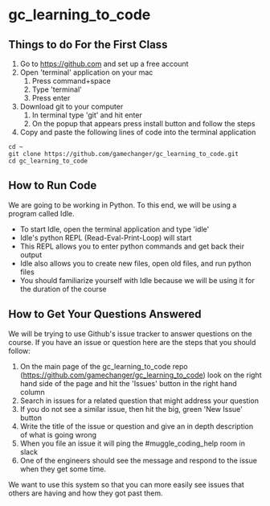 # gc_learning_to_code
## Things to do For the First Class
1. Go to https://github.com and set up a free account
2. Open 'terminal' application on your mac
    1. Press command+space
    2. Type 'terminal'
    3. Press enter
3. Download git to your computer
    1. In terminal type 'git' and hit enter
    2. On the popup that appears press install button and follow the steps
4. Copy and paste the following lines of code into the terminal application
```
cd ~
git clone https://github.com/gamechanger/gc_learning_to_code.git
cd gc_learning_to_code
```


## How to Run Code
We are going to be working in Python. To this end, we will be using a program called Idle.

* To start Idle, open the terminal application and type 'idle'
* Idle's python REPL (Read-Eval-Print-Loop) will start
* This REPL allows you to enter python commands and get back their output
* Idle also allows you to create new files, open old files, and run python files
* You should familiarize yourself with Idle because we will be using it for the duration of the course


## How to Get Your Questions Answered
We will be trying to use Github's issue tracker to answer questions on the course.
If you have an issue or question here are the steps that you should follow:

1. On the main page of the gc_learning_to_code repo (https://github.com/gamechanger/gc_learning_to_code) look on the right hand side of the page and hit the 'Issues' button in the right hand column
2. Search in issues for a related question that might address your question
3. If you do not see a similar issue, then hit the big, green 'New Issue' button
4. Write the title of the issue or question and give an in depth description of what is going wrong
5. When you file an issue it will ping the \#muggle_coding_help room in slack
6. One of the engineers should see the message and respond to the issue when they get some time.

We want to use this system so that you can more easily see issues that others are having and how they got past them.

